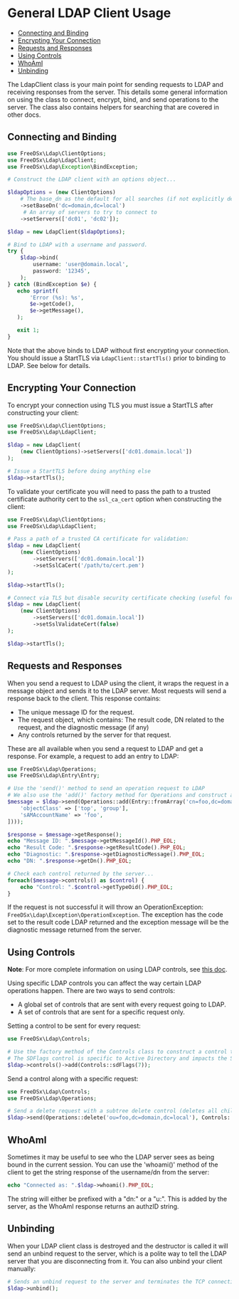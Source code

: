 General LDAP Client Usage
===================

* [Connecting and Binding](#connecting-and-binding)
* [Encrypting Your Connection](#encrypting-your-connection)
* [Requests and Responses](#requests-and-responses)
* [Using Controls](#using-controls)
* [WhoAmI](#whoami)
* [Unbinding](#unbinding)

The LdapClient class is your main point for sending requests to LDAP and receiving responses from the server. This details
some general information on using the class to connect, encrypt, bind, and send operations to the server. The class also
contains helpers for searching that are covered in other docs.

## Connecting and Binding

```php
use FreeDSx\Ldap\ClientOptions;
use FreeDSx\Ldap\LdapClient;
use FreeDSx\Ldap\Exception\BindException;

# Construct the LDAP client with an options object...

$ldapOptions = (new ClientOptions)
    # The base_dn as the default for all searches (if not explicitly defined)
    ->setBaseDn('dc=domain,dc=local')
     # An array of servers to try to connect to
    ->setServers(['dc01', 'dc02']);

$ldap = new LdapClient($ldapOptions);

# Bind to LDAP with a username and password.
try {
    $ldap->bind(
        username: 'user@domain.local',
        password: '12345',
    );
} catch (BindException $e) {
   echo sprintf(
       'Error (%s): %s',
       $e->getCode(),
       $e->getMessage(),
   );

   exit 1;
}
```

Note that the above binds to LDAP without first encrypting your connection. You should issue a StartTLS via `LdapClient::startTls()`
prior to binding to LDAP. See below for details. 

## Encrypting Your Connection

To encrypt your connection using TLS you must issue a StartTLS after constructing your client:

```php
use FreeDSx\Ldap\ClientOptions;
use FreeDSx\Ldap\LdapClient;

$ldap = new LdapClient(
    (new ClientOptions)->setServers(['dc01.domain.local'])
);

# Issue a StartTLS before doing anything else
$ldap->startTls();
```

To validate your certificate you will need to pass the path to a trusted certificate authority cert to the `ssl_ca_cert`
option when constructing the client:

```php
use FreeDSx\Ldap\ClientOptions;
use FreeDSx\Ldap\LdapClient;

# Pass a path of a trusted CA certificate for validation:
$ldap = new LdapClient(
    (new ClientOptions)
        ->setServers(['dc01.domain.local'])
        ->setSslCaCert('/path/to/cert.pem')
);

$ldap->startTls();

# Connect via TLS but disable security certificate checking (useful for troubleshooting):
$ldap = new LdapClient(
    (new ClientOptions)
        ->setServers(['dc01.domain.local'])
        ->setSslValidateCert(false)
);

$ldap->startTls();
```

## Requests and Responses

When you send a request to LDAP using the client, it wraps the request in a message object and sends it to the LDAP server.
Most requests will send a response back to the client. This response contains:

* The unique message ID for the request.
* The request object, which contains: The result code, DN related to the request, and the diagnostic message (if any)
* Any controls returned by the server for that request.

These are all available when you send a request to LDAP and get a response. For example, a request to add an entry to LDAP:

```php
use FreeDSx\Ldap\Operations;
use FreeDSx\Ldap\Entry\Entry;

# Use the 'send()' method to send an operation request to LDAP
# We also use the 'add()' factory method for Operations and construct an Entry object 
$message = $ldap->send(Operations::add(Entry::fromArray('cn=foo,dc=domain,dc=local', [
    'objectClass' => ['top', 'group'],
    'sAMAccountName' => 'foo',
])));

$response = $message->getResponse();
echo "Message ID: ".$message->getMessageId().PHP_EOL;
echo "Result Code: ".$response->getResultCode().PHP_EOL;
echo "Diagnostic: ".$response->getDiagnosticMessage().PHP_EOL;
echo "DN: ".$response->getDn().PHP_EOL;

# Check each control returned by the server...
foreach($message->controls() as $control) {
    echo "Control: ".$control->getTypeOid().PHP_EOL;
}
```

If the request is not successful it will throw an OperationException: `FreeDSx\Ldap\Exception\OperationException`. The
exception has the code set to the result code LDAP returned and the exception message will be the diagnostic message
returned from the server.

## Using Controls

**Note**: For more complete information on using LDAP controls, see [this doc](Controls.md).

Using specific LDAP controls you can affect the way certain LDAP operations happen. There are two ways to send controls:

* A global set of controls that are sent with every request going to LDAP.
* A set of controls that are sent for a specific request only.

Setting a control to be sent for every request:

```php
use FreeDSx\Ldap\Controls;

# Use the factory method of the Controls class to construct a control to set globally on the client.
# The SDFlags control is specific to Active Directory and impacts the Security Descriptor.
$ldap->controls()->add(Controls::sdFlags(7));
```

Send a control along with a specific request:

```php
use FreeDSx\Ldap\Controls;
use FreeDSx\Ldap\Operations;

# Send a delete request with a subtree delete control (deletes all children below the entry...)
$ldap->send(Operations::delete('ou=foo,dc=domain,dc=local'), Controls::subtreeDelete());
```

## WhoAmI

Sometimes it may be useful to see who the LDAP server sees as being bound in the current session. You can use the
'whoami()' method of the client to get the string response of the username/dn from the server:

```php
echo "Connected as: ".$ldap->whoami().PHP_EOL;
```

The string will either be prefixed with a "dn:" or a "u:". This is added by the server, as the WhoAmI response returns
an authzID string.

## Unbinding

When your LDAP client class is destroyed and the destructor is called it will send an unbind request to the server, which
is a polite way to tell the LDAP server that you are disconnecting from it. You can also unbind your client manually:

```php
# Sends an unbind request to the server and terminates the TCP connection
$ldap->unbind();
```
